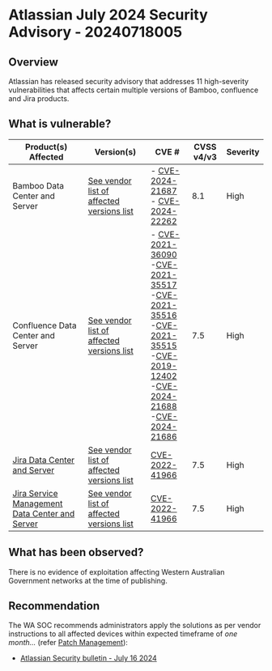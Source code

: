 # Atlassian July 2024 Security Advisory - 20240718005

## Overview

Atlassian has released security advisory that addresses 11 high-severity vulnerabilities that affects certain multiple versions of Bamboo, confluence and Jira products.

## What is vulnerable?

| Product(s) Affected                                                                                                            | Version(s)                                                                                                                            | CVE #                                                                                                                                                                                                                                                                                                                                                                                                                                                                                                                     | CVSS v4/v3 | Severity |
| ------------------------------------------------------------------------------------------------------------------------------ | ------------------------------------------------------------------------------------------------------------------------------------- | ------------------------------------------------------------------------------------------------------------------------------------------------------------------------------------------------------------------------------------------------------------------------------------------------------------------------------------------------------------------------------------------------------------------------------------------------------------------------------------------------------------------------- | ---------- | -------- |
| Bamboo Data Center and Server                                                                                                  | [See vendor list of affected versions list](https://confluence.atlassian.com/security/security-bulletin-july-16-2024-1417150917.html) | - [CVE-2024-21687](https://nvd.nist.gov/vuln/detail/CVE-2024-21687) <br/> - [CVE-2024-22262](https://nvd.nist.gov/vuln/detail/CVE-2024-22262)                                                                                                                                                                                                                                                                                                                                                                             | 8.1        | High     |
| Confluence Data Center and Server                                                                                              | [See vendor list of affected versions list](https://confluence.atlassian.com/security/security-bulletin-july-16-2024-1417150917.html) | - [CVE-2021-36090](https://nvd.nist.gov/vuln/detail/CVE-2021-36090) <br/> -[CVE-2021-35517](https://nvd.nist.gov/vuln/detail/CVE-2021-35517) <br/> -[CVE-2021-35516](https://nvd.nist.gov/vuln/detail/CVE-2021-35516) <br/> -[CVE-2021-35515](https://nvd.nist.gov/vuln/detail/CVE-2021-35515) <br/> -[CVE-2019-12402](https://nvd.nist.gov/vuln/detail/CVE-2019-12402) <br/> -[CVE-2024-21688](https://nvd.nist.gov/vuln/detail/CVE-2024-21688) <br/> -[CVE-2024-21686](https://nvd.nist.gov/vuln/detail/CVE-2024-21686) | 7.5        | High     |
| [Jira Data Center and Server](https://www.atlassian.com/software/jira/core/download)                                           | [See vendor list of affected versions list](https://confluence.atlassian.com/security/security-bulletin-july-16-2024-1417150917.html) | [CVE-2022-41966](https://nvd.nist.gov/vuln/detail/CVE-2022-41966)                                                                                                                                                                                                                                                                                                                                                                                                                                                         | 7.5        | High     |
| [Jira Service Management Data Center and Server](https://www.atlassian.com/software/jira/service-management/download-archives) | [See vendor list of affected versions list](https://confluence.atlassian.com/security/security-bulletin-july-16-2024-1417150917.html) | [CVE-2022-41966](https://nvd.nist.gov/vuln/detail/CVE-2022-41966)                                                                                                                                                                                                                                                                                                                                                                                                                                                         | 7.5        | High     |

## What has been observed?

There is no evidence of exploitation affecting Western Australian Government networks at the time of publishing.

## Recommendation

The WA SOC recommends administrators apply the solutions as per vendor instructions to all affected devices within expected timeframe of *one month...* (refer [Patch Management](../guidelines/patch-management.md)):

- [Atlassian Security bulletin - July 16 2024](https://confluence.atlassian.com/security/security-bulletin-july-16-2024-1417150917.html)
